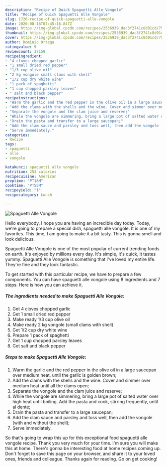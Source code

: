 ```yaml
---
description: "Recipe of Quick Spaguetti Alle Vongole"
title: "Recipe of Quick Spaguetti Alle Vongole"
slug: 1726-recipe-of-quick-spaguetti-alle-vongole
date: 2020-08-16T07:45:16.847Z
image: https://img-global.cpcdn.com/recipes/2536939_dac3f2741c8d91cd/751x532cq70/spaguetti-alle-vongole-recipe-main-photo.jpg
thumbnail: https://img-global.cpcdn.com/recipes/2536939_dac3f2741c8d91cd/751x532cq70/spaguetti-alle-vongole-recipe-main-photo.jpg
cover: https://img-global.cpcdn.com/recipes/2536939_dac3f2741c8d91cd/751x532cq70/spaguetti-alle-vongole-recipe-main-photo.jpg
author: Dominic Ortega
ratingvalue: 5
reviewcount: 37159
recipeingredient:
- "4 cloves chopped garlic"
- "1 small dried red pepper"
- "1/3 cup olive oil"
- "2 kg vongole small clams with shell"
- "1/2 cup dry white wine"
- "1 pack of spaghetti"
- "1 cup chopped parsley leaves"
- " salt and black pepper"
recipeinstructions:
- "Warm the garlic and the red pepper in the olive oil in a large saucepan over medium heat, until the garlic is golden brown;"
- "Add the clams with the shells and the wine. Cover and simmer over medium heat until all the clams open;"
- "Separate the vongole and the clam juice and reserve;"
- "While the vongole are simmering, bring a large pot of salted water over high heat until boiling. Add the pasta and cook, stirring frequently, until al dente;"
- "Drain the pasta and transfer to a large saucepan;"
- "Add the clam sauce and parsley and toss well, then add the vongole (with and without the shell);"
- "Serve immediately."
categories:
- Recipe
tags:
- spaguetti
- alle
- vongole

katakunci: spaguetti alle vongole 
nutrition: 253 calories
recipecuisine: American
preptime: "PT18M"
cooktime: "PT55M"
recipeyield: "1"
recipecategory: Lunch

---
```



![Spaguetti Alle Vongole](https://img-global.cpcdn.com/recipes/2536939_dac3f2741c8d91cd/751x532cq70/spaguetti-alle-vongole-recipe-main-photo.jpg)

Hello everybody, I hope you are having an incredible day today. Today, we're going to prepare a special dish, spaguetti alle vongole. It is one of my favorites. This time, I am going to make it a bit tasty. This is gonna smell and look delicious.

Spaguetti Alle Vongole is one of the most popular of current trending foods on earth. It's enjoyed by millions every day. It's simple, it's quick, it tastes yummy. Spaguetti Alle Vongole is something that I've loved my entire life. They're fine and they look fantastic.




To get started with this particular recipe, we have to prepare a few components. You can have spaguetti alle vongole using 8 ingredients and 7 steps. Here is how you can achieve it.

<!--inarticleads1-->

##### The ingredients needed to make Spaguetti Alle Vongole:

1. Get 4 cloves chopped garlic
1. Get 1 small dried red pepper
1. Make ready 1/3 cup olive oil
1. Make ready 2 kg vongole (small clams with shell)
1. Get 1/2 cup dry white wine
1. Prepare 1 pack of spaghetti
1. Get 1 cup chopped parsley leaves
1. Get  salt and black pepper




<!--inarticleads2-->

##### Steps to make Spaguetti Alle Vongole:

1. Warm the garlic and the red pepper in the olive oil in a large saucepan over medium heat, until the garlic is golden brown;
1. Add the clams with the shells and the wine. Cover and simmer over medium heat until all the clams open;
1. Separate the vongole and the clam juice and reserve;
1. While the vongole are simmering, bring a large pot of salted water over high heat until boiling. Add the pasta and cook, stirring frequently, until al dente;
1. Drain the pasta and transfer to a large saucepan;
1. Add the clam sauce and parsley and toss well, then add the vongole (with and without the shell);
1. Serve immediately.




So that's going to wrap this up for this exceptional food spaguetti alle vongole recipe. Thank you very much for your time. I'm sure you will make this at home. There's gonna be interesting food at home recipes coming up. Don't forget to save this page on your browser, and share it to your loved ones, friends and colleague. Thanks again for reading. Go on get cooking!
